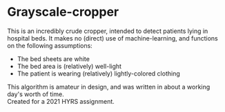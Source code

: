 # Grayscale-cropper

This is an incredibly crude cropper, intended to detect patients lying in hospital beds.
It makes no (direct) use of machine-learning, and functions on the following assumptions:

- The bed sheets are white 
- The bed area is (relatively) well-light
- The patient is wearing (relatively) lightly-colored clothing

This algorithm is amateur in design, and was written in about a working day's worth of time.  
Created for a 2021 HYRS assignment. 
